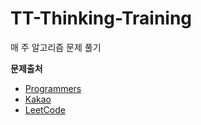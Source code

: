 # TT-Thinking-Training

매 주 알고리즘 문제 풀기

**문제출처**
* [Programmers](https://programmers.co.kr/learn/challenges)
* [Kakao](http://tech.kakao.com/2017/11/14/kakao-blind-recruitment-round-3/)
* [LeetCode](https://leetcode.com/problemset/all/)